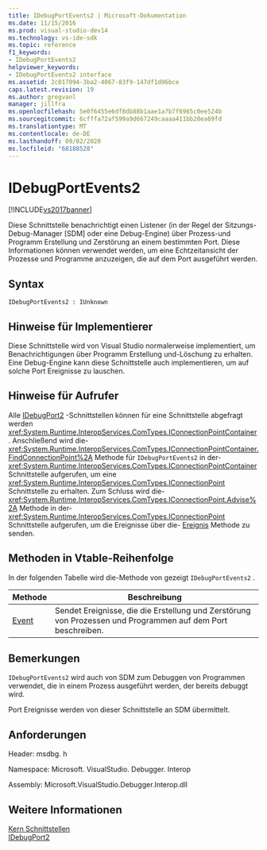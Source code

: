 ```yaml
---
title: IDebugPortEvents2 | Microsoft-Dokumentation
ms.date: 11/15/2016
ms.prod: visual-studio-dev14
ms.technology: vs-ide-sdk
ms.topic: reference
f1_keywords:
- IDebugPortEvents2
helpviewer_keywords:
- IDebugPortEvents2 interface
ms.assetid: 2c017094-3ba2-4067-83f9-147df1d96bce
caps.latest.revision: 19
ms.author: gregvanl
manager: jillfra
ms.openlocfilehash: 5e0f6455e6df8db88b1aae1a7b7f6965c0ee524b
ms.sourcegitcommit: 6cfffa72af599a9d667249caaaa411bb28ea69fd
ms.translationtype: MT
ms.contentlocale: de-DE
ms.lasthandoff: 09/02/2020
ms.locfileid: "68188528"
---
```

# <a name="idebugportevents2"></a>IDebugPortEvents2
[!INCLUDE[vs2017banner](../../../includes/vs2017banner.md)]

Diese Schnittstelle benachrichtigt einen Listener (in der Regel der Sitzungs-Debug-Manager [SDM] oder eine Debug-Engine) über Prozess-und Programm Erstellung und Zerstörung an einem bestimmten Port. Diese Informationen können verwendet werden, um eine Echtzeitansicht der Prozesse und Programme anzuzeigen, die auf dem Port ausgeführt werden.  
  
## <a name="syntax"></a>Syntax  
  
```  
IDebugPortEvents2 : IUnknown  
```  
  
## <a name="notes-for-implementers"></a>Hinweise für Implementierer  
 Diese Schnittstelle wird von Visual Studio normalerweise implementiert, um Benachrichtigungen über Programm Erstellung und-Löschung zu erhalten. Eine Debug-Engine kann diese Schnittstelle auch implementieren, um auf solche Port Ereignisse zu lauschen.  
  
## <a name="notes-for-callers"></a>Hinweise für Aufrufer  
 Alle [IDebugPort2](../../../extensibility/debugger/reference/idebugport2.md) -Schnittstellen können für eine Schnittstelle abgefragt werden <xref:System.Runtime.InteropServices.ComTypes.IConnectionPointContainer> . Anschließend wird die- <xref:System.Runtime.InteropServices.ComTypes.IConnectionPointContainer.FindConnectionPoint%2A> Methode für `IDebugPortEvents2` in der- <xref:System.Runtime.InteropServices.ComTypes.IConnectionPointContainer> Schnittstelle aufgerufen, um eine <xref:System.Runtime.InteropServices.ComTypes.IConnectionPoint> Schnittstelle zu erhalten. Zum Schluss wird die- <xref:System.Runtime.InteropServices.ComTypes.IConnectionPoint.Advise%2A> Methode in der- <xref:System.Runtime.InteropServices.ComTypes.IConnectionPoint> Schnittstelle aufgerufen, um die Ereignisse über die- [Ereignis](../../../extensibility/debugger/reference/idebugportevents2-event.md) Methode zu senden.  
  
## <a name="methods-in-vtable-order"></a>Methoden in Vtable-Reihenfolge  
 In der folgenden Tabelle wird die-Methode von gezeigt `IDebugPortEvents2` .  
  
|Methode|Beschreibung|  
|------------|-----------------|  
|[Event](../../../extensibility/debugger/reference/idebugportevents2-event.md)|Sendet Ereignisse, die die Erstellung und Zerstörung von Prozessen und Programmen auf dem Port beschreiben.|  
  
## <a name="remarks"></a>Bemerkungen  
 `IDebugPortEvents2` wird auch von SDM zum Debuggen von Programmen verwendet, die in einem Prozess ausgeführt werden, der bereits debuggt wird.  
  
 Port Ereignisse werden von dieser Schnittstelle an SDM übermittelt.  
  
## <a name="requirements"></a>Anforderungen  
 Header: msdbg. h  
  
 Namespace: Microsoft. VisualStudio. Debugger. Interop  
  
 Assembly: Microsoft.VisualStudio.Debugger.Interop.dll  
  
## <a name="see-also"></a>Weitere Informationen  
 [Kern Schnittstellen](../../../extensibility/debugger/reference/core-interfaces.md)   
 [IDebugPort2](../../../extensibility/debugger/reference/idebugport2.md)
